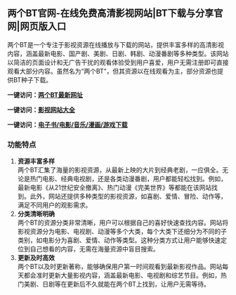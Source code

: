<h2>两个BT官网-在线免费高清影视网站|BT下载与分享官网|网页版入口</h2>

两个BT是一个专注于影视资源在线播放与下载的网站，提供丰富多样的高清影视内容，涵盖最新电影、国产剧、美剧、日剧、韩剧、动漫番剧等多种类型。该网站以简洁的页面设计和无广告干扰的观看体验受到用户喜爱，用户无需注册即可直接观看大部分内容。虽然名为“两个BT”，但其资源以在线观看为主，部分资源也提供BT种子下载。

<p><strong>一键访问：</strong><a href="https://www.rymdh.com/sites/14353.htmll" target="_blank" ><strong>两个BT最新网址</strong></a></p>
<p><strong>一键访问：</strong><a href="https://yingshi.xxsnav.com/" target="_blank" ><strong>影视网站大全</strong></a></p>
<p><strong>一键访问：</strong><a href="https://wangpanziyuan.pages.dev/" target="_blank" ><strong>电子书/电影/音乐/漫画/游戏下载</strong></a></p>

### 功能特点
1. **资源丰富多样**  
   两个BT汇集了海量的影视资源，从最新上映的大片到经典老剧，一应俱全。无论是热门电影、经典电视剧，还是各类动漫番剧，用户都能轻松找到。例如，最新电影《从21世纪安全撤离》、热门动漫《完美世界》等都能在该网站找到。此外，网站还提供多种类型的影视资源，如喜剧、爱情、冒险、动作等，满足不同用户的观影需求。
2. **分类清晰明确**  
   两个BT的资源分类非常清晰，用户可以根据自己的喜好快速查找内容。网站将影视资源分为电影、电视剧、动漫等多个大类，每个大类下还细分为不同的子类别，如电影分为喜剧、爱情、动作等类型。这种分类方式让用户能够快速定位到自己想看的内容，无需在海量资源中盲目搜索。
3. **更新及时高效**  
   两个BT以及时更新著称，能够确保用户第一时间观看到最新影视作品。网站每天都会准时更新大量影视内容，涵盖最新电影、电视剧和综艺节目。例如，热门美剧、日剧等在更新后不久就能在两个BT上找到，让用户无需等待。

